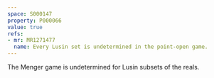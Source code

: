 ```yaml
---
space: S000147
property: P000066
value: true
refs:
- mr: MR1271477
  name: Every Lusin set is undetermined in the point-open game.
---
```


The Menger game is undetermined for Lusin subsets of the reals.
